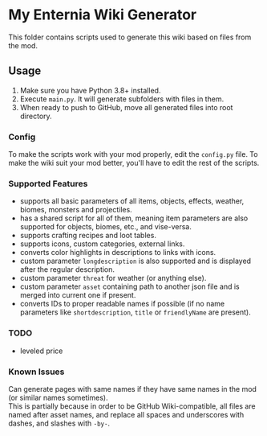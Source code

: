 # My Enternia Wiki Generator

This folder contains scripts used to generate this wiki based on files from the mod.

## Usage

1. Make sure you have Python 3.8+ installed.
1. Execute `main.py`. It will generate subfolders with files in them.
1. When ready to push to GitHub, move all generated files into root directory.

### Config

To make the scripts work with your mod properly, edit the `config.py` file.
To make the wiki suit your mod better, you'll have to edit the rest of the scripts.

### Supported Features

- supports all basic parameters of all items, objects, effects, weather, biomes, monsters and projectiles.
- has a shared script for all of them, meaning item parameters are also supported for objects, biomes, etc., and vise-versa.
- supports crafting recipes and loot tables.
- supports icons, custom categories, external links.
- converts color highlights in descriptions to links with icons.
- custom parameter `longdescription` is also supported and is displayed after the regular description.
- custom parameter `threat` for weather (or anything else).
- custom parameter `asset` containing path to another json file and is merged into current one if present.
- converts IDs to proper readable names if possible (if no name parameters like `shortdescription`, `title` or `friendlyName` are present).

### TODO

- leveled price

### Known Issues

Can generate pages with same names if they have same names in the mod (or similar names sometimes).  
This is partially because in order to be GitHub Wiki-compatible, all files are named after asset names, and replace all spaces and underscores with dashes, and slashes with `-by-`.
